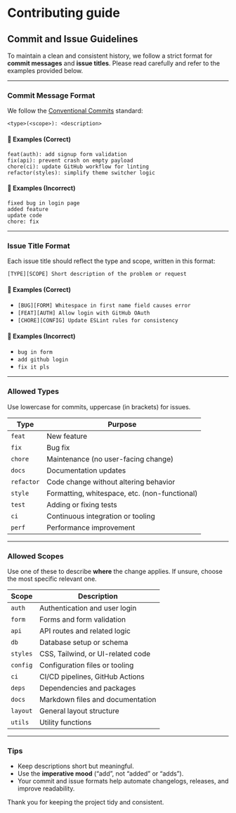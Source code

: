 # Contributing guide

## Commit and Issue Guidelines

To maintain a clean and consistent history, we follow a strict format for **commit messages** and **issue titles**. Please read carefully and refer to the examples provided below.

---

### Commit Message Format

We follow the [Conventional Commits](https://www.conventionalcommits.org/en/v1.0.0/) standard:

```
<type>(<scope>): <description>
```

#### 🔹 Examples (Correct)

```
feat(auth): add signup form validation
fix(api): prevent crash on empty payload
chore(ci): update GitHub workflow for linting
refactor(styles): simplify theme switcher logic
```

#### 🔸 Examples (Incorrect)

```
fixed bug in login page
added feature
update code
chore: fix
```

---

### Issue Title Format

Each issue title should reflect the type and scope, written in this format:

```
[TYPE][SCOPE] Short description of the problem or request
```

#### 🔹 Examples (Correct)

-   `[BUG][FORM] Whitespace in first name field causes error`
-   `[FEAT][AUTH] Allow login with GitHub OAuth`
-   `[CHORE][CONFIG] Update ESLint rules for consistency`

#### 🔸 Examples (Incorrect)

-   `bug in form`
-   `add github login`
-   `fix it pls`

---

### Allowed Types

Use lowercase for commits, uppercase (in brackets) for issues.

| Type       | Purpose                                       |
| ---------- | --------------------------------------------- |
| `feat`     | New feature                                   |
| `fix`      | Bug fix                                       |
| `chore`    | Maintenance (no user-facing change)           |
| `docs`     | Documentation updates                         |
| `refactor` | Code change without altering behavior         |
| `style`    | Formatting, whitespace, etc. (non-functional) |
| `test`     | Adding or fixing tests                        |
| `ci`       | Continuous integration or tooling             |
| `perf`     | Performance improvement                       |

---

### Allowed Scopes

Use one of these to describe **where** the change applies. If unsure, choose the most specific relevant one.

| Scope    | Description                       |
| -------- | --------------------------------- |
| `auth`   | Authentication and user login     |
| `form`   | Forms and form validation         |
| `api`    | API routes and related logic      |
| `db`     | Database setup or schema          |
| `styles` | CSS, Tailwind, or UI-related code |
| `config` | Configuration files or tooling    |
| `ci`     | CI/CD pipelines, GitHub Actions   |
| `deps`   | Dependencies and packages         |
| `docs`   | Markdown files and documentation  |
| `layout` | General layout structure          |
| `utils`  | Utility functions                 |

---

### Tips

-   Keep descriptions short but meaningful.
-   Use the **imperative mood** (“add”, not “added” or “adds”).
-   Your commit and issue formats help automate changelogs, releases, and improve readability.

Thank you for keeping the project tidy and consistent.
